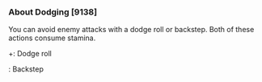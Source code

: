 ### About Dodging [9138]

You can avoid enemy attacks with a dodge roll or backstep. Both of these actions consume stamina.

+: Dodge roll

: Backstep